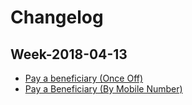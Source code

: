 # Changelog

## Week-2018-04-13

 * <a href="#pay-a-beneficiary-once-off">Pay a beneficiary (Once Off)</a>
 * <a href="#pay-a-beneficiary-by-mobile-number">Pay a Beneficiary (By Mobile Number)</a>
